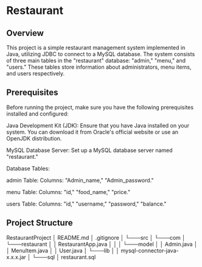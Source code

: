 # Restaurant 

## Overview
This project is a simple restaurant management system implemented in Java, utilizing JDBC to connect to a MySQL database. The system consists of three main tables in the "restaurant" database: "admin," "menu," and "users." These tables store information about administrators, menu items, and users respectively.

## Prerequisites
Before running the project, make sure you have the following prerequisites installed and configured:

Java Development Kit (JDK): Ensure that you have Java installed on your system. You can download it from Oracle's official website or use an OpenJDK distribution.

MySQL Database Server: Set up a MySQL database server named "restaurant."

Database Tables:

admin Table:
Columns: "Admin_name," "Admin_password."

menu Table:
Columns: "id," "food_name," "price."

users Table:
Columns: "id," "username," "password," "balance."

## Project Structure
RestaurantProject
│ README.md
│ .gitignore
│
└───src
│ └───com
│ └───restaurant
│ │ RestaurantApp.java
│ │
│ └───model
│ │ Admin.java
│ │ MenuItem.java
│ │ User.java
│
└───lib
│ │ mysql-connector-java-x.x.x.jar
│
└───sql
│ restaurant.sql


